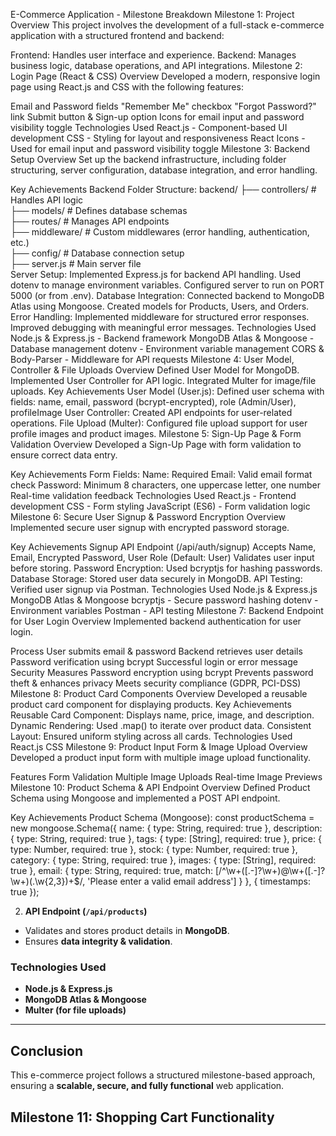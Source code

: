 E-Commerce Application - Milestone Breakdown
Milestone 1: Project Overview
This project involves the development of a full-stack e-commerce application with a structured frontend and backend:

Frontend: Handles user interface and experience.
Backend: Manages business logic, database operations, and API integrations.
Milestone 2: Login Page (React & CSS)
Overview
Developed a modern, responsive login page using React.js and CSS with the following features:

Email and Password fields
"Remember Me" checkbox
"Forgot Password?" link
Submit button & Sign-up option
Icons for email input and password visibility toggle
Technologies Used
React.js - Component-based UI development
CSS - Styling for layout and responsiveness
React Icons - Used for email input and password visibility toggle
Milestone 3: Backend Setup
Overview
Set up the backend infrastructure, including folder structuring, server configuration, database integration, and error handling.

Key Achievements
Backend Folder Structure:
backend/
├── controllers/   # Handles API logic  
├── models/        # Defines database schemas  
├── routes/        # Manages API endpoints  
├── middleware/    # Custom middlewares (error handling, authentication, etc.)  
├── config/        # Database connection setup  
├── server.js      # Main server file  
Server Setup:
Implemented Express.js for backend API handling.
Used dotenv to manage environment variables.
Configured server to run on PORT 5000 (or from .env).
Database Integration:
Connected backend to MongoDB Atlas using Mongoose.
Created models for Products, Users, and Orders.
Error Handling:
Implemented middleware for structured error responses.
Improved debugging with meaningful error messages.
Technologies Used
Node.js & Express.js - Backend framework
MongoDB Atlas & Mongoose - Database management
dotenv - Environment variable management
CORS & Body-Parser - Middleware for API requests
Milestone 4: User Model, Controller & File Uploads
Overview
Defined User Model for MongoDB.
Implemented User Controller for API logic.
Integrated Multer for image/file uploads.
Key Achievements
User Model (User.js):
Defined user schema with fields:
name, email, password (bcrypt-encrypted), role (Admin/User), profileImage
User Controller:
Created API endpoints for user-related operations.
File Upload (Multer):
Configured file upload support for user profile images and product images.
Milestone 5: Sign-Up Page & Form Validation
Overview
Developed a Sign-Up Page with form validation to ensure correct data entry.

Key Achievements
Form Fields:
Name: Required
Email: Valid email format check
Password: Minimum 8 characters, one uppercase letter, one number
Real-time validation feedback
Technologies Used
React.js - Frontend development
CSS - Form styling
JavaScript (ES6) - Form validation logic
Milestone 6: Secure User Signup & Password Encryption
Overview
Implemented secure user signup with encrypted password storage.

Key Achievements
Signup API Endpoint (/api/auth/signup)
Accepts Name, Email, Encrypted Password, User Role (Default: User)
Validates user input before storing.
Password Encryption:
Used bcryptjs for hashing passwords.
Database Storage:
Stored user data securely in MongoDB.
API Testing:
Verified user signup via Postman.
Technologies Used
Node.js & Express.js
MongoDB Atlas & Mongoose
bcryptjs - Secure password hashing
dotenv - Environment variables
Postman - API testing
Milestone 7: Backend Endpoint for User Login
Overview
Implemented backend authentication for user login.

Process
User submits email & password
Backend retrieves user details
Password verification using bcrypt
Successful login or error message
Security Measures
Password encryption using bcrypt
Prevents password theft & enhances privacy
Meets security compliance (GDPR, PCI-DSS)
Milestone 8: Product Card Components
Overview
Developed a reusable product card component for displaying products.
Key Achievements
Reusable Card Component:
Displays name, price, image, and description.
Dynamic Rendering:
Used .map() to iterate over product data.
Consistent Layout:
Ensured uniform styling across all cards.
Technologies Used
React.js
CSS
Milestone 9: Product Input Form & Image Upload
Overview
Developed a product input form with multiple image upload functionality.

Features
Form Validation
Multiple Image Uploads
Real-time Image Previews
Milestone 10: Product Schema & API Endpoint
Overview
Defined Product Schema using Mongoose and implemented a POST API endpoint.

Key Achievements
Product Schema (Mongoose):
const productSchema = new mongoose.Schema({ name: { type: String, required: true }, description: { type: String, required: true }, tags: { type: [String], required: true }, price: { type: Number, required: true }, stock: { type: Number, required: true }, category: { type: String, required: true }, images: { type: [String], required: true }, email: { type: String, required: true, match: [/^\w+([.-]?\w+)@\w+([.-]?\w+)(.\w{2,3})+$/, 'Please enter a valid email address'] } }, { timestamps: true });

2. **API Endpoint (`/api/products`)**
- Validates and stores product details in **MongoDB**.
- Ensures **data integrity & validation**.

### **Technologies Used**
- **Node.js & Express.js**
- **MongoDB Atlas & Mongoose**
- **Multer (for file uploads)**

---

## **Conclusion**
This e-commerce project follows a structured milestone-based approach, ensuring a **scalable, secure, and fully functional** web application.

## Milestone 11: Shopping Cart Functionality
